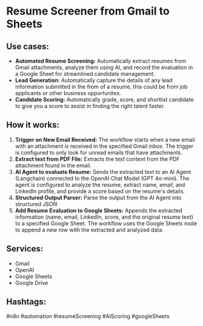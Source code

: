 # Resume Screener from Gmail to Sheets

## Use cases:

- **Automated Resume Screening:** Automatically extract resumes from Gmail attachments, analyze them using AI, and record the evaluation in a Google Sheet for streamlined candidate management.
- **Lead Generation:** Automatically capture the details of any lead information submitted in the from of a resume, this could be from job applicants or other business opportunites.
- **Candidate Scoring:** Automatically grade, score, and shortlist candidate to give you a score to assist in finding the right talent faster.

## How it works:

1.  **Trigger on New Email Received:** The workflow starts when a new email with an attachment is received in the specified Gmail inbox. The trigger is configured to only look for unread emails that have attachments.
2.  **Extract text from PDF File:** Extracts the text content from the PDF attachment found in the email.
3.  **AI Agent to evaluate Resume:** Sends the extracted text to an AI Agent (Langchain) connected to the OpenAI Chat Model (GPT 4o-mini). The agent is configured to analyze the resume, extract name, email, and LinkedIn profile, and provide a score based on the resume's details.
4.  **Structured Output Parser:** Parse the output from the AI Agent into structured JSON
5.  **Add Resume Evaluation to Google Sheets:** Appends the extracted information (name, email, LinkedIn, score, and the original resume text) to a specified Google Sheet. The workflow uses the Google Sheets node to append a new row with the extracted and analyzed data.

## Services:

-   Gmail
-   OpenAI
-   Google Sheets
-   Google Drive

## Hashtags:

#n8n #automation #resumeScreening #AIScoring #googleSheets
